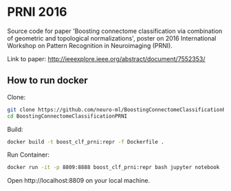 # PRNI 2016

Source code for paper 'Boosting connectome classification via combination of geometric and topological normalizations', poster on 2016 International Workshop on Pattern Recognition in Neuroimaging (PRNI).

Link to paper: http://ieeexplore.ieee.org/abstract/document/7552353/

## How to run docker

Clone:

``` bash
git clone https://github.com/neuro-ml/BoostingConnectomeClassificationPRNI.git
cd BoostingConnectomeClassificationPRNI
```

Build:

``` bash
docker build -t boost_clf_prni:repr -f Dockerfile .
```

Run Container:

``` bash
docker run -it -p 8809:8888 boost_clf_prni:repr bash jupyter notebook --no-browser --ip="*"
```

Open http://localhost:8809 on your local machine.
